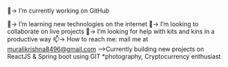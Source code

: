  🔭-> I’m currently working on GitHub
 
 🌱-> I’m learning new technologies on the internet
 👯-> I’m looking to collaborate on live projects
 🤔-> I’m looking for help with kits and kins in a productive way
 📫-> How to reach me: mail me at muralikrishna8496@gmail.com
-->Currently building new projects on ReactJS & Spring boot using GIT 
*photography, Cryptocurrency enthusiast
